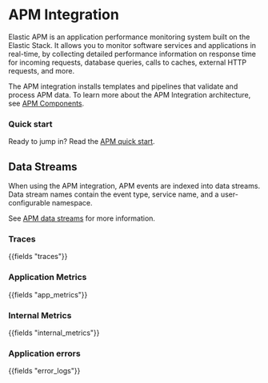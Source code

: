 # APM Integration

Elastic APM is an application performance monitoring system built on the Elastic Stack. It allows you to monitor software services and applications in real-time, by collecting detailed performance information on response time for incoming requests, database queries, calls to caches, external HTTP requests, and more.

The APM integration installs templates and pipelines that validate and process APM data.
To learn more about the APM Integration architecture, see [APM Components](https://ela.st/apm-components).

### Quick start

Ready to jump in? Read the [APM quick start](https://ela.st/quick-start-apm).

## Data Streams

When using the APM integration, APM events are indexed into data streams. Data stream names contain the event type,
service name, and a user-configurable namespace.

See [APM data streams](https://ela.st/apm-data-streams) for more information.

### Traces

{{fields "traces"}}

### Application Metrics

{{fields "app_metrics"}}

### Internal Metrics

{{fields "internal_metrics"}}

### Application errors

{{fields "error_logs"}}
